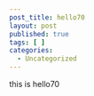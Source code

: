 ```yaml
---
post_title: hello70
layout: post
published: true
tags: [ ]
categories:
  - Uncategorized
---
```

this is hello70
